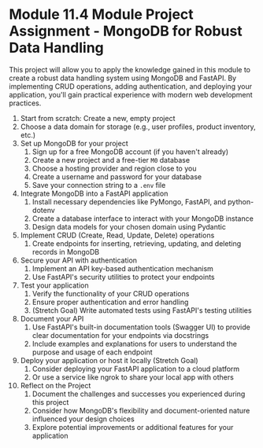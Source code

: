 # Module 11.4 Module Project Assignment - MongoDB for Robust Data Handling

This project will allow you to apply the knowledge gained in this module to create a robust data handling system using MongoDB and FastAPI. By implementing CRUD operations, adding authentication, and deploying your application, you'll gain practical experience with modern web development practices.

1. Start from scratch: Create a new, empty project
2. Choose a data domain for storage (e.g., user profiles, product inventory, etc.)
3. Set up MongoDB for your project
    1. Sign up for a free MongoDB account (if you haven't already)
    2. Create a new project and a free-tier `M0` database
    3. Choose a hosting provider and region close to you
    4. Create a username and password for your database
    5. Save your connection string to a `.env` file
4. Integrate MongoDB into a FastAPI application
    1. Install necessary dependencies like PyMongo, FastAPI, and python-dotenv
    2. Create a database interface to interact with your MongoDB instance
    3. Design data models for your chosen domain using Pydantic
5. Implement CRUD (Create, Read, Update, Delete) operations
    1. Create endpoints for inserting, retrieving, updating, and deleting records in MongoDB
6. Secure your API with authentication
    1. Implement an API key-based authentication mechanism
    2. Use FastAPI's security utilities to protect your endpoints
7. Test your application
    1. Verify the functionality of your CRUD operations
    2. Ensure proper authentication and error handling
    3. (Stretch Goal) Write automated tests using FastAPI's testing utilities
8. Document your API
    1. Use FastAPI's built-in documentation tools (Swagger UI) to provide clear documentation for your endpoints via docstrings
    2. Include examples and explanations for users to understand the purpose and usage of each endpoint
9. Deploy your application or host it locally (Stretch Goal)
    1. Consider deploying your FastAPI application to a cloud platform
    2. Or use a service like ngrok to share your local app with others
10. Reflect on the Project
    1. Document the challenges and successes you experienced during this project
    2. Consider how MongoDB's flexibility and document-oriented nature influenced your design choices
    3. Explore potential improvements or additional features for your application
